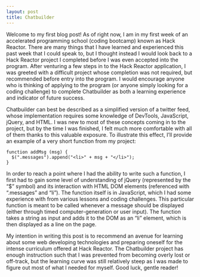 ```yaml
---
layout: post
title: Chatbuilder
---
```


Welcome to my first blog post! As of right now, I am in my first week of an accelerated programming school (coding bootcamp) known as Hack Reactor. There are many things that I have learned and experienced this past week that I could speak to, but I thought instead I would look back to a Hack Reactor project I completed before I was even accepted into the program. After venturing a few steps in to the Hack Reactor application, I was greeted with a difficult project whose completion was not required, but recommended before entry into the program. I would encourage anyone who is thinking of applying to the program (or anyone simply looking for a coding challenge) to complete Chatbuilder as both a learning experience and indicator of future success.

Chatbuilder can best be described as a simplified version of a twitter feed, whose implementation requires some knowledge of DevTools, JavaScript, jQuery, and HTML. I was new to most of these concepts coming in to the project, but by the time I was finished, I felt much more comfortable with all of them thanks to this valuable exposure. To illustrate this effect, I’ll provide an example of a very short function from my project:

```
function addMsg (msg) {
  $(".messages").append("<li>" + msg + "</li>");
}
```

In order to reach a point where I had the ability to write such a function, I first had to gain some level of understanding of jQuery (represented by the “$” symbol) and its interaction with HTML DOM elements (referenced with “.messages” and “li”). The function itself is in JavaScript, which I had some experience with from various lessons and coding challenges. This particular function is meant to be called whenever a message should be displayed (either through timed computer-generation or user input). The function takes a string as input and adds it to the DOM as an “li” element, which is then displayed as a line on the page.

My intention in writing this post is to recommend an avenue for learning about some web developing technologies and preparing oneself for the intense curriculum offered at Hack Reactor. The Chatbuilder project has enough instruction such that I was prevented from becoming overly lost or off-track, but the learning curve was still relatively steep as I was made to figure out most of what I needed for myself. Good luck, gentle reader!

<!-- ![_config.yml]({{ site.baseurl }}/images/config.png) -->
